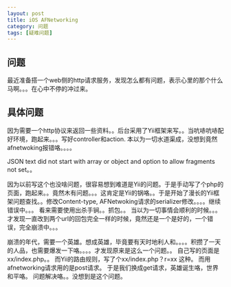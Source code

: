 ```yaml
---
layout: post
title: iOS AFNetworking
category: 问题
tags: [疑难问题]
---
```


## 问题

最近准备搭一个web侧的http请求服务，发现怎么都有问题，表示心里的那个什么马啊。。。在心中不停的冲过来。


## 具体问题

因为需要一个http协议来返回一些资料。。后台采用了Yii框架来写。。当吭哧吭哧配好环境，跑起来。。。写好controller和action.
本以为一切水道渠成，没想到竟然afnetwoking报错咯。。。。

JSON text did not start with array or object and option to allow fragments not set。。

因为以前写这个也没啥问题，很容易想到难道是Yii的问题。于是手动写了个php的页面，跑起来。。竟然木有问题。。。这肯定是Yii的锅咯。。于是开始了漫长的Yii框架问题查找。。修改Content-type, AFNetwoking请求的serializer修改。。。。继续错误中。。。
看来需要使用出杀手锏。。抓包。。 当以为一切事情会顺利的时候。。。才发现一直改到两个url的回包完全一样的时候，竟然还是一个是好的，一个错误，完全崩溃中。。。



崩溃的年代，需要一个英雄。想成英雄，毕竟要有天时地利人和。。。。积攒了一天的人品，也需要爆发一下咯。。。。才发现原来是这么一个问题。。
自己写的页面是xx/index.php。。 而Yii的路由规则，写了个xx/index.php？r=xx 这种。 而用afnetworking请求用的是post请求。 于是我们换成get请求，英雄诞生咯，世界和平咯。 问题解决咯。。没想到是这个问题。



